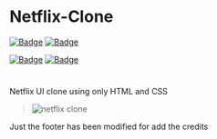 # Netflix-Clone

[![Badge](https://img.shields.io/static/v1?label=Samuel&message=Ricardo&color=red&style=for-the-badge&logo=GITHUB)](https://github.com/Samuel-Ricardo)
[![Badge](https://img.shields.io/static/v1?label=Samuel&message=Ricardo&color=red&style=for-the-badge&logo=LinkedIn)](https://www.linkedin.com/in/samuel-ricardo-cabral/)


[![Badge](https://img.shields.io/static/v1?label=Made%20With&message=HTML5&color=red&style=for-the-badge&logo=HTML5)](https://en.wikipedia.org/wiki/HTML#:~:text=Hypertext%20Markup%20Language%20(HTML)%20is,scripting%20languages%20such%20as%20JavaScript.)
[![Badge](https://img.shields.io/static/v1?label=Made%20With&message=CSS3&color=red&style=for-the-badge&logo=CSS3)](https://en.wikipedia.org/wiki/HTML#:~:text=Hypertext%20Markup%20Language%20(HTML)%20is,scripting%20languages%20such%20as%20JavaScript.)


#
Netflix UI clone using only HTML and CSS


> ![netflix clone](https://github.com/Samuel-Ricardo/Netflix-Clone/blob/master/Readme/Netflix-Clone.gif)


Just the footer has been modified for add the credits

